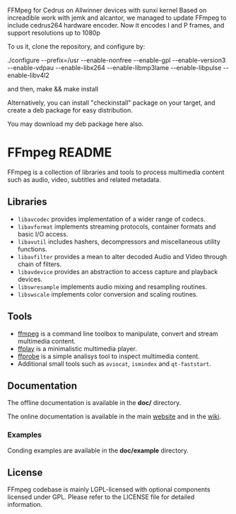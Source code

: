 FFMpeg for Cedrus on Allwinner devices with sunxi kernel Based on increadible work with jemk and alcantor, we managed to update FFmpeg to include cedrus264 hardware encoder. Now it encodes I and P frames, and support resolutions up to 1080p

To us it, clone the repository, and configure by:

./configure --prefix=/usr --enable-nonfree --enable-gpl --enable-version3 --enable-vdpau --enable-libx264 --enable-libmp3lame --enable-libpulse --enable-libv4l2

and then, make && make install

Alternatively, you can install "checkinstall" package on your target, and create a deb package for easy distribution.

You may download my deb package here also.



FFmpeg README
=============

FFmpeg is a collection of libraries and tools to process multimedia content
such as audio, video, subtitles and related metadata.

## Libraries

* `libavcodec` provides implementation of a wider range of codecs.
* `libavformat` implements streaming protocols, container formats and basic I/O access.
* `libavutil` includes hashers, decompressors and miscellaneous utility functions.
* `libavfilter` provides a mean to alter decoded Audio and Video through chain of filters.
* `libavdevice` provides an abstraction to access capture and playback devices.
* `libswresample` implements audio mixing and resampling routines.
* `libswscale` implements color conversion and scaling routines.

## Tools

* [ffmpeg](http://ffmpeg.org/ffmpeg.html) is a command line toolbox to
  manipulate, convert and stream multimedia content.
* [ffplay](http://ffmpeg.org/ffplay.html) is a minimalistic multimedia player.
* [ffprobe](http://ffmpeg.org/ffprobe.html) is a simple analisys tool to inspect
  multimedia content.
* Additional small tools such as `aviocat`, `ismindex` and `qt-faststart`.

## Documentation

The offline documentation is available in the **doc/** directory.

The online documentation is available in the main [website](http://ffmpeg.org)
and in the [wiki](http://trac.ffmpeg.org).

### Examples

Conding examples are available in the **doc/example** directory.

## License

FFmpeg codebase is mainly LGPL-licensed with optional components licensed under
GPL. Please refer to the LICENSE file for detailed information.
